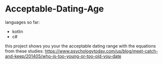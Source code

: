 # Acceptable-Dating-Age

languages so far:  
- kotlin
- c#

this project shows you your the acceptable dating range with the equations from these studies:
https://www.psychologytoday.com/us/blog/meet-catch-and-keep/201405/who-is-too-young-or-too-old-you-date
